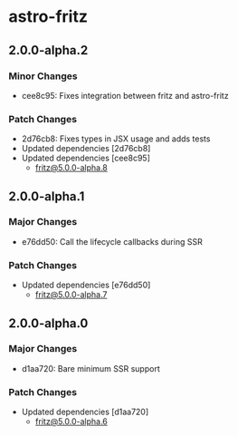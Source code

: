 # astro-fritz

## 2.0.0-alpha.2

### Minor Changes

- cee8c95: Fixes integration between fritz and astro-fritz

### Patch Changes

- 2d76cb8: Fixes types in JSX usage and adds tests
- Updated dependencies [2d76cb8]
- Updated dependencies [cee8c95]
  - fritz@5.0.0-alpha.8

## 2.0.0-alpha.1

### Major Changes

- e76dd50: Call the lifecycle callbacks during SSR

### Patch Changes

- Updated dependencies [e76dd50]
  - fritz@5.0.0-alpha.7

## 2.0.0-alpha.0

### Major Changes

- d1aa720: Bare minimum SSR support

### Patch Changes

- Updated dependencies [d1aa720]
  - fritz@5.0.0-alpha.6
